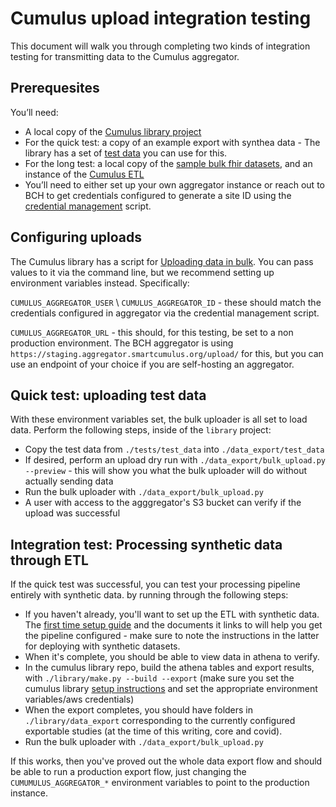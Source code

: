 <!-- Target audience: engineer familiar with the project, helpful direct tone -->
# Cumulus upload integration testing

This document will walk you through completing two kinds of integration testing for transmitting data to the Cumulus aggregator.

## Prerequesites

You’ll need:

- A local copy of the [Cumulus library project](https://github.com/smart-on-fhir/library)
- For the quick test: a copy of an example export with synthea data - The library has a set of [test data](https://github.com/smart-on-fhir/library/tree/main/tests/test_data) you can use for this.
- For the long test: a local copy of the [sample bulk fhir datasets](https://github.com/smart-on-fhir/sample-bulk-fhir-datasets#downloads), and an instance of the [Cumulus ETL](https://github.com/smart-on-fhir/cumulus-etl)
- You’ll need to either set up your own aggregator instance or reach out to BCH to get credentials configured to generate a site ID using the [credential management](https://github.com/smart-on-fhir/cumulus-aggregator/blob/main/scripts/credential_management.py) script.

## Configuring uploads

The Cumulus library has a script for [Uploading data in bulk](https://github.com/smart-on-fhir/library/blob/main/data_export/bulk_upload.py). You can pass values to it via the command line, but we recommend setting up environment variables instead. Specifically:

`CUMULUS_AGGREGATOR_USER` \ `CUMULUS_AGGREGATOR_ID` - these should match the credentials configured in aggregator via the credential management script.

`CUMULUS_AGGREGATOR_URL` - this should, for this testing, be set to a non production environment. The BCH aggregator is using `https://staging.aggregator.smartcumulus.org/upload/` for this, but you can use an endpoint of your choice if you are self-hosting an aggregator.

## Quick test: uploading test data

With these environment variables set, the bulk uploader is all set to load data. Perform the following steps, inside of the `library` project:

- Copy the test data from `./tests/test_data` into `./data_export/test_data`
- If desired, perform an upload dry run with `./data_export/bulk_upload.py --preview` - this will show you what the bulk uploader will do without actually sending data
- Run the bulk uploader with `./data_export/bulk_upload.py`
- A user with access to the agggregator's S3 bucket can verify if the upload was successful

## Integration test: Processing synthetic data through ETL

If the quick test was successful, you can test your processing pipeline entirely with synthetic data. by running through the following steps:

- If you haven't already, you'll want to set up the ETL with synthetic data. The [first time setup guide](https://github.com/smart-on-fhir/cumulus-etl/blob/main/docs/howtos/first-time-setup.md) and the documents it links to will help you get the pipeline configured - make sure to note the instructions in the latter for deploying with synthetic datasets.
- When it's complete, you should be able to view data in athena to verify.
- In the cumulus library repo, build the athena tables and export results, with `./library/make.py --build --export` (make sure you set the cumulus library [setup instructions](https://github.com/smart-on-fhir/library#setup) and set the appropriate environment variables/aws credentials)
- When the export completes, you should have folders in `./library/data_export` corresponding to the currently configured exportable studies (at the time of this writing, core and covid). 
- Run the bulk uploader with `./data_export/bulk_upload.py`

If this works, then you've proved out the whole data export flow and should be able to run a production export flow, just changing the `CUMUMULUS_AGGREGATOR_*` environment variables to point to the production instance.
